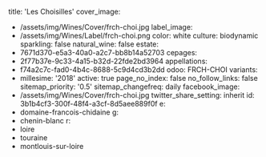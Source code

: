 title: 'Les Choisilles'
cover_image:
  - /assets/img/Wines/Cover/frch-choi.jpg
label_image:
  - /assets/img/Wines/Label/frch-choi.png
color: white
culture: biodynamic
sparkling: false
natural_wine: false
estate:
  - 7671d370-e5a3-40a0-a2c7-bb8b14a52703
cepages:
  - 2f77b37e-9c33-4a15-b32d-22fde2bd3964
appellations:
  - f74a2c7c-fad0-4b4c-8688-5c9d4cd3b2dd
odoo: FRCH-CHOI
variants:
  -
    millesime: '2018'
    active: true
page_no_index: false
no_follow_links: false
sitemap_priority: '0.5'
sitemap_changefreq: daily
facebook_image:
  - /assets/img/Wines/Cover/frch-choi.jpg
twitter_share_setting: inherit
id: 3b1b4cf3-300f-48f4-a3cf-8d5aee889f0f
e:
  - domaine-francois-chidaine
g:
  - chenin-blanc
r:
  - loire
  - touraine
  - montlouis-sur-loire
